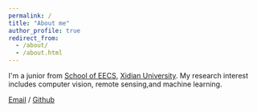 ```yaml
---
permalink: /
title: "About me"
author_profile: true
redirect_from: 
  - /about/
  - /about.html
---
```


I'm a junior from [School of EECS](https://www.xidian.edu.cn/), [Xidian University](https://www.xidian.edu.cn/). My research interest includes computer vision, remote sensing,and machine learning.

[Email](xuanjie05@gmail.com) / [Github](https://github.com/mikeqiu975654)
